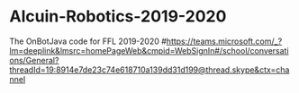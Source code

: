 # Alcuin-Robotics-2019-2020
The OnBotJava code for FFL 2019-2020
#https://teams.microsoft.com/_?lm=deeplink&lmsrc=homePageWeb&cmpid=WebSignIn#/school/conversations/General?threadId=19:8914e7de23c74e618710a139dd31d199@thread.skype&ctx=channel
